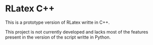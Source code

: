 # RLatex C++

This is a prototype version of RLatex writte in C++.

This project is not currently developed and lacks most of the features present
in the version of the script writte in Python.